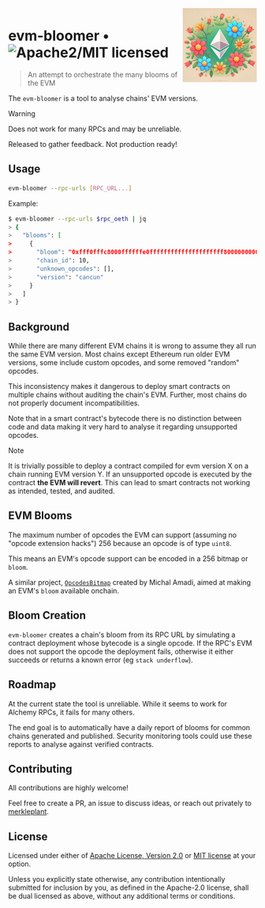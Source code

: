 <img align="right" width="150" height="150" top="100" src="./assets/logo.png">

# evm-bloomer • ![Apache2/MIT licensed][license-shield]

> An attempt to orchestrate the many blooms of the EVM

The `evm-bloomer` is a tool to analyse chains' EVM versions.

> [!WARNING]
> Does not work for many RPCs and may be unreliable.
>
> Released to gather feedback. Not production ready!

## Usage

```sh
evm-bloomer --rpc-urls [RPC_URL...]
```

Example:
```sh
$ evm-bloomer --rpc-urls $rpc_oeth | jq
> {
>   "blooms": [
>     {
>       "bloom": "0xfff0fffc8000ffffffe0fffffffffffffffffffff8000000000000000000fc27",
>       "chain_id": 10,
>       "unknown_opcodes": [],
>       "version": "cancun"
>     }
>   ]
> }
```

## Background

While there are many different EVM chains it is wrong to assume they all run the same EVM version.
Most chains except Ethereum run older EVM versions, some include custom opcodes, and some removed
"random" opcodes.

This inconsistency makes it dangerous to deploy smart contracts on multiple chains without auditing
the chain's EVM. Further, most chains do not properly document incompatibilities.

Note that in a smart contract's bytecode there is no distinction between code and data making it
very hard to analyse it regarding unsupported opcodes.

> [!NOTE]
> It is trivially possible to deploy a contract compiled for evm version X on a chain running
> EVM version Y. If an unsupported opcode is executed by the contract __the EVM will revert__.
> This can lead to smart contracts not working as intended, tested, and audited.

## EVM Blooms

The maximum number of opcodes the EVM can support (assuming no "opcode extension hacks")
256 because an opcode is of type `uint8`.

This means an EVM's opcode support can be encoded in a 256 bitmap or `bloom`.

A similar project, [`OpcodesBitmap`](https://github.com/AmadiMichael/OpcodesBitmap/blob/main/src/OpcodesBitmap.sol) created by Michal Amadi, aimed at making an EVM's `bloom` available onchain.

## Bloom Creation

`evm-bloomer` creates a chain's bloom from its RPC URL by simulating a contract deployment whose
bytecode is a single opcode. If the RPC's EVM does not support the opcode the deployment fails,
otherwise it either succeeds or returns a known error (eg `stack underflow`).

## Roadmap

At the current state the tool is unreliable. While it seems to work for Alchemy RPCs, it fails for
many others.

The end goal is to automatically have a daily report of blooms for common chains generated and
published. Security monitoring tools could use these reports to analyse against verified contracts.

## Contributing

All contributions are highly welcome!

Feel free to create a PR, an issue to discuss ideas, or reach out privately to [merkleplant](https://merkleplant.xyz).

## License

Licensed under either of <a href="LICENSE-APACHE">Apache License, Version 2.0</a> or <a href="LICENSE-MIT">MIT license</a> at your option.

Unless you explicitly state otherwise, any contribution intentionally submitted for inclusion by you, as defined in the Apache-2.0 license, shall be dual licensed as above, without any additional terms or conditions.

<!--- Shields -->
[license-shield]: https://img.shields.io/badge/license-Apache2.0/MIT-blue.svg

